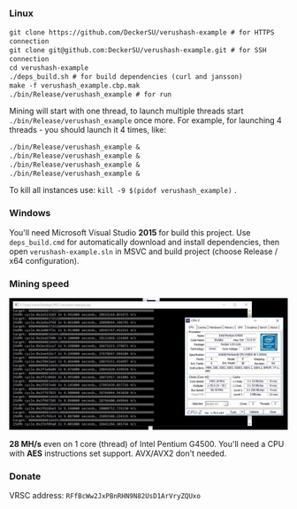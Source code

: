 ### Linux

```
git clone https://github.com/DeckerSU/verushash-example # for HTTPS connection
git clone git@github.com:DeckerSU/verushash-example.git # for SSH connection
cd verushash-example
./deps_build.sh # for build dependencies (curl and jansson)
make -f verushash_example.cbp.mak 
./bin/Release/verushash_example # for run
```

Mining will start with one thread, to launch multiple threads start `./bin/Release/verushash_example` once more. For example, for launching 4 threads - you should launch it 4 times, like:

```
./bin/Release/verushash_example &
./bin/Release/verushash_example &
./bin/Release/verushash_example &
./bin/Release/verushash_example &
```

To kill all instances use: `kill -9 $(pidof verushash_example)` .

### Windows

You'll need Microsoft Visual Studio **2015** for build this project. Use `deps_build.cmd` for automatically download and install dependencies, then open `verushash-example.sln` in MSVC and build project (choose Release / x64 configuration).

### Mining speed

![](./images/speedtest01.jpg) 

**28 MH/s** even on 1 core (thread) of Intel Pentium G4500. You'll need a CPU with **AES** instructions set support. AVX/AVX2 don't needed.

### Donate

VRSC address: `RFfBcWw2JxPBnRHN9N82UsD1ArVryZQUxo`

